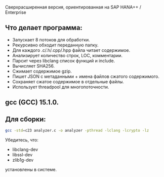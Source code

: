 Сверхрасширенная версия, ориентированная на SAP HANA++ / Enterprise

## Что делает программа:

- Запускает 8 потоков для обработки.
- Рекурсивно обходит переданную папку.
- Для каждого .c/.h/.cpp/.hpp файла читает содержимое.
- Анализирует количество строк, LOC, комментарии.
- Парсит через libclang список функций и include.
- Вычисляет SHA256.
- Сжимает содержимое gzip.
- Пишет JSON с метаданными + имена файлов сжатого содержимого.
- Сохраняет сжатое содержимое в отдельные файлы.
- Использует threadpool для многопоточности.

**gcc (GCC) 15.1.0**.
---

## Для сборки:

```bash
gcc -std=c23 analyzer.c -o analyzer -pthread -lclang -lcrypto -lz
````

Убедитесь, что:

* libclang-dev
* libssl-dev
* zlib1g-dev

установлены в системе.


